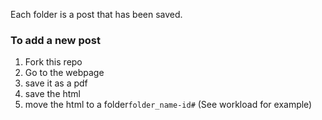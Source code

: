 Each folder is a post that has been saved.

### To add a new post

1. Fork this repo
2. Go to the webpage
3. save it as a pdf
4. save the html
5. move the html to a folder`folder_name-id#` (See workload for example)

